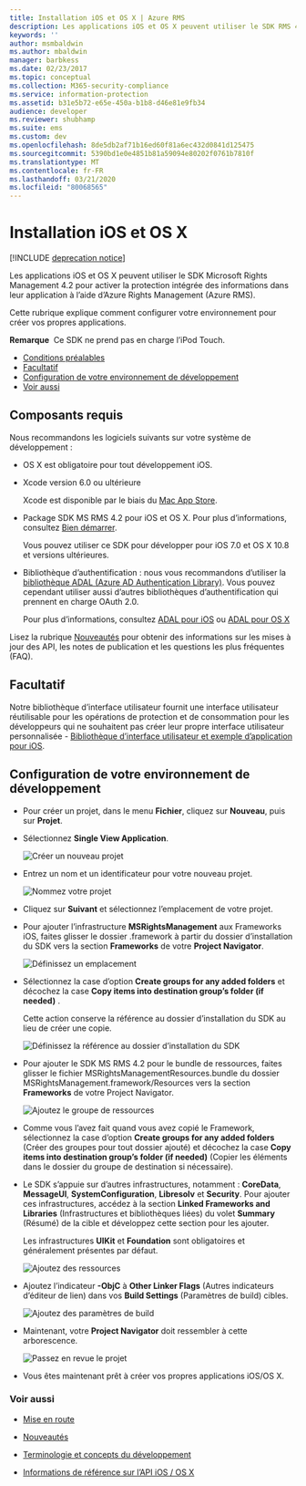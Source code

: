 ```yaml
---
title: Installation iOS et OS X | Azure RMS
description: Les applications iOS et OS X peuvent utiliser le SDK RMS 4.2 pour activer la protection intégrée des informations dans leur application à l’aide d’AAD RM.
keywords: ''
author: msmbaldwin
ms.author: mbaldwin
manager: barbkess
ms.date: 02/23/2017
ms.topic: conceptual
ms.collection: M365-security-compliance
ms.service: information-protection
ms.assetid: b31e5b72-e65e-450a-b1b8-d46e81e9fb34
audience: developer
ms.reviewer: shubhamp
ms.suite: ems
ms.custom: dev
ms.openlocfilehash: 8de5db2af71b16ed60f81a6ec432d0841d125475
ms.sourcegitcommit: 5390bd1e0e4851b81a59094e80202f0761b7810f
ms.translationtype: MT
ms.contentlocale: fr-FR
ms.lasthandoff: 03/21/2020
ms.locfileid: "80068565"
---
```

# <a name="ios-and-os-x-setup"></a>Installation iOS et OS X

[!INCLUDE [deprecation notice](../includes/deprecation-warning.md)]

Les applications iOS et OS X peuvent utiliser le SDK Microsoft Rights Management 4.2 pour activer la protection intégrée des informations dans leur application à l’aide d’Azure Rights Management (Azure RMS).

Cette rubrique explique comment configurer votre environnement pour créer vos propres applications.

**Remarque**  Ce SDK ne prend pas en charge l’iPod Touch.


-   [Conditions préalables](#prerequisites)
-   [Facultatif](#optional)
-   [Configuration de votre environnement de développement](#configuring-your-development-environment)
-   [Voir aussi](#see-also)

## <a name="prerequisites"></a>Composants requis

Nous recommandons les logiciels suivants sur votre système de développement :

-   OS X est obligatoire pour tout développement iOS.
-   Xcode version 6.0 ou ultérieure

    Xcode est disponible par le biais du [Mac App Store](https://developer.apple.com/technologies/mac/).

-   Package SDK MS RMS 4.2 pour iOS et OS X. Pour plus d’informations, consultez [Bien démarrer](get-started.md).

    Vous pouvez utiliser ce SDK pour développer pour iOS 7.0 et OS X 10.8 et versions ultérieures.

-   Bibliothèque d’authentification : nous vous recommandons d’utiliser la [bibliothèque ADAL (Azure AD Authentication Library)](https://msdn.microsoft.com/library/jj573266.aspx). Vous pouvez cependant utiliser aussi d’autres bibliothèques d’authentification qui prennent en charge OAuth 2.0.

    Pour plus d’informations, consultez [ADAL pour iOS](https://github.com/MSOpenTech/azure-activedirectory-library-for-ios) ou [ADAL pour OS X](https://github.com/MSOpenTech/azure-activedirectory-library-for-ios/tree/OSXUniversal)

Lisez la rubrique [Nouveautés](release-notes.md) pour obtenir des informations sur les mises à jour des API, les notes de publication et les questions les plus fréquentes (FAQ).

## <a name="optional"></a>Facultatif

Notre bibliothèque d’interface utilisateur fournit une interface utilisateur réutilisable pour les opérations de protection et de consommation pour les développeurs qui ne souhaitent pas créer leur propre interface utilisateur personnalisée - [Bibliothèque d’interface utilisateur et exemple d’application pour iOS](https://github.com/AzureAD/rms-sdk-ui-for-ios).

## <a name="configuring-your-development-environment"></a>Configuration de votre environnement de développement

-   Pour créer un projet, dans le menu **Fichier**, cliquez sur **Nouveau**, puis sur **Projet**.
-   Sélectionnez **Single View Application**.

    ![Créer un nouveau projet](../media/iOS-Project.png)

-   Entrez un nom et un identificateur pour votre nouveau projet.

    ![Nommez votre projet](../media/iOS-project-options.png)

-   Cliquez sur **Suivant** et sélectionnez l’emplacement de votre projet.
-   Pour ajouter l’infrastructure **MSRightsManagement** aux Frameworks iOS, faites glisser le dossier .framework à partir du dossier d’installation du SDK vers la section **Frameworks** de votre **Project Navigator**.

    ![Définissez un emplacement](../media/ios-add-dependencies-01a.png)

-   Sélectionnez la case d’option **Create groups for any added folders** et décochez la case **Copy items into destination group’s folder (if needed)** .

    Cette action conserve la référence au dossier d’installation du SDK au lieu de créer une copie.

    ![Définissez la référence au dossier d’installation du SDK](../media/iOS-create-groups.png)

-   Pour ajouter le SDK MS RMS 4.2 pour le bundle de ressources, faites glisser le fichier MSRightsManagementResources.bundle du dossier MSRightsManagement.framework/Resources vers la section **Frameworks** de votre Project Navigator.

    ![Ajoutez le groupe de ressources](../media/iOS-add-resource-bundle-02a.png)

-   Comme vous l’avez fait quand vous avez copié le Framework, sélectionnez la case d’option **Create groups for any added folders** (Créer des groupes pour tout dossier ajouté) et décochez la case **Copy items into destination group’s folder (if needed)** (Copier les éléments dans le dossier du groupe de destination si nécessaire).
-   Le SDK s’appuie sur d’autres infrastructures, notamment : **CoreData**, **MessageUI**, **SystemConfiguration**, **Libresolv** et **Security**. Pour ajouter ces infrastructures, accédez à la section **Linked Frameworks and Libraries** (Infrastructures et bibliothèques liées) du volet **Summary** (Résumé) de la cible et développez cette section pour les ajouter.

    Les infrastructures **UIKit** et **Foundation** sont obligatoires et généralement présentes par défaut.

    ![Ajoutez des ressources](../media/iOS-add-libraries.png)

-   Ajoutez l’indicateur **-ObjC** à **Other Linker Flags** (Autres indicateurs d’éditeur de lien) dans vos **Build Settings** (Paramètres de build) cibles.

    ![Ajoutez des paramètres de build](../media/iOS-linker-flags.png)

-   Maintenant, votre **Project Navigator** doit ressembler à cette arborescence.

    ![Passez en revue le projet](../media/iOS-verify-setup-01a.png)

-   Vous êtes maintenant prêt à créer vos propres applications iOS/OS X.

### <a name="see-also"></a>Voir aussi

* [Mise en route](get-started.md)

* [Nouveautés](release-notes.md)

* [Terminologie et concepts du développement](core-concepts.md)

* [Informations de référence sur l’API iOS / OS X](https://msdn.microsoft.com/library/dn758306.aspx)
